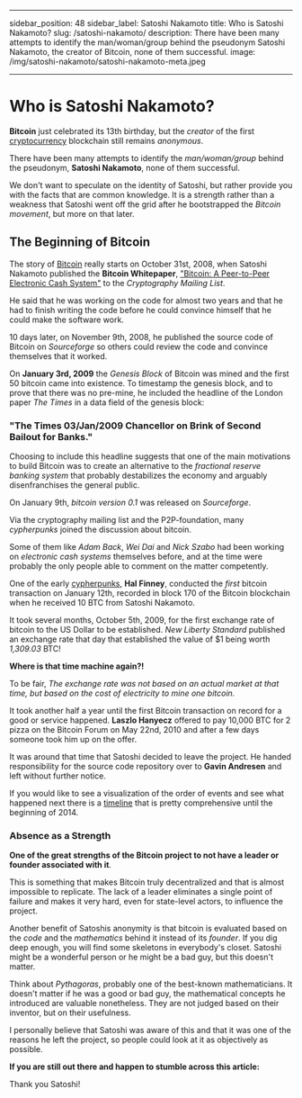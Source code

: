 ﻿---

sidebar_position: 48
sidebar_label: Satoshi Nakamoto
title: Who is Satoshi Nakamoto?
slug: /satoshi-nakamoto/
description: There have been many attempts to identify the man/woman/group behind the pseudonym Satoshi Nakamoto, the creator of Bitcoin, none of them successful.
image: /img/satoshi-nakamoto/satoshi-nakamoto-meta.jpeg

---

# Who is Satoshi Nakamoto?

**Bitcoin** just celebrated its 13th birthday, but the _creator_ of the first [cryptocurrency](https://www.horizen.io/academy/cryptocurrency/) blockchain still remains _anonymous_. 

There have been many attempts to identify the _man/woman/group_ behind the pseudonym, **Satoshi Nakamoto**, none of them successful.

We don't want to speculate on the identity of Satoshi, but rather provide you with the facts that are common knowledge. It is a strength rather than a weakness that Satoshi went off the grid after he bootstrapped the _Bitcoin movement_, but more on that later.

## The Beginning of Bitcoin

The story of [Bitcoin](https://www.horizen.io/academy/bitcoin-glossary/) really starts on October 31st, 2008, when Satoshi Nakamoto published the **Bitcoin Whitepaper**, ["Bitcoin: A Peer-to-Peer Electronic Cash System"](https://bitcoin.org/bitcoin.pdf) to the _Cryptography Mailing List_. 

He said that he was working on the code for almost two years and that he had to finish writing the code before he could convince himself that he could make the software work.

10 days later, on November 9th, 2008, he published the source code of Bitcoin on _Sourceforge_ so others could review the code and convince themselves that it worked.

On **January 3rd, 2009** the _Genesis Block_ of Bitcoin was mined and the first 50 bitcoin came into existence. To timestamp the genesis block, and to prove that there was no pre-mine, he included the headline of the London paper _The Times_ in a data field of the genesis block:

### "The Times 03/Jan/2009 Chancellor on Brink of Second Bailout for Banks."

Choosing to include this headline suggests that one of the main motivations to build Bitcoin was to create an alternative to the _fractional reserve banking system_ that probably destabilizes the economy and arguably disenfranchises the general public.

On January 9th, _bitcoin version 0.1_ was released on _Sourceforge_.

Via the cryptography mailing list and the P2P-foundation, many _cypherpunks_ joined the discussion about bitcoin. 

Some of them like _Adam Back_, _Wei Dai_ and _Nick Szabo_ had been working on _electronic cash systems_ themselves before, and at the time were probably the only people able to comment on the matter competently.

One of the early [cypherpunks](https://www.horizen.io/academy/cypherpunks/), **Hal Finney**, conducted the _first_ bitcoin transaction on January 12th, recorded in block 170 of the Bitcoin blockchain when he received 10 BTC from Satoshi Nakamoto.

It took several months, October 5th, 2009, for the first exchange rate of bitcoin to the US Dollar to be established. _New Liberty Standard_ published an exchange rate that day that established the value of $1 being worth _1,309.03_ BTC! 

**Where is that time machine again?!**

To be fair, _The exchange rate was not based on an actual market at that time, but based on the cost of electricity to mine one bitcoin._

It took another half a year until the first Bitcoin transaction on record for a good or service happened. **Laszlo Hanyecz** offered to pay 10,000 BTC for 2 pizza on the Bitcoin Forum on May 22nd, 2010 and after a few days someone took him up on the offer.

It was around that time that Satoshi decided to leave the project. He handed responsibility for the source code repository over to **Gavin Andresen** and left without further notice.

If you would like to see a visualization of the order of events and see what happened next there is a [timeline](http://historyofbitcoin.org/) that is pretty comprehensive until the beginning of 2014.

### Absence as a Strength

**One of the great strengths of the Bitcoin project to not have a leader or founder associated with it**. 

This is something that makes Bitcoin truly decentralized and that is almost impossible to replicate. The lack of a leader eliminates a single point of failure and makes it very hard, even for state-level actors, to influence the project.

Another benefit of Satoshis anonymity is that bitcoin is evaluated based on the _code_ and the _mathematics_ behind it instead of its _founder_. If you dig deep enough, you will find some skeletons in everybody's closet. Satoshi might be a wonderful person or he might be a bad guy, but this doesn't matter.

Think about _Pythagoras_, probably one of the best-known mathematicians. It doesn't matter if he was a good or bad guy, the mathematical concepts he introduced are valuable nonetheless. They are not judged based on their inventor, but on their usefulness. 

I personally believe that Satoshi was aware of this and that it was one of the reasons he left the project, so people could look at it as objectively as possible.

**If you are still out there and happen to stumble across this article:** 

Thank you Satoshi!
